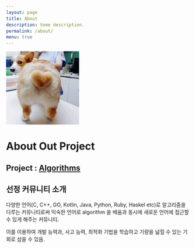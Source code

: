 ```yaml
---
layout: page
title: About
description: Some description.
permalink: /about/
menu: true
---
```


<img class="img-rounded" src="https://raw.githubusercontent.com/19-2-SKKU-OSS/2019-2-OSS-L5/master/assets/img/uploads/WJ.jpg" alt="TeamL5" width="200">


# About Out Project

## Project : [Algorithms](https://github.com/Thuva4/Algorithms)

## 선정 커뮤니티 소개  
다양한 언어(C, C++, GO, Kotlin, Java, Python, Ruby, Haskel etc)로
알고리즘을 다루는 커뮤니티로써 익숙한 언어로 algorithm 을 배움과 동시에 새로운 언어에 접근할 수 있게 해주는 커뮤니티.

이를 이용하여 개발 능력과, 사고 능력, 최적화 기법을 학습하고 기량을 넓힐 수 있는 기회로 삼을 수 있음.
